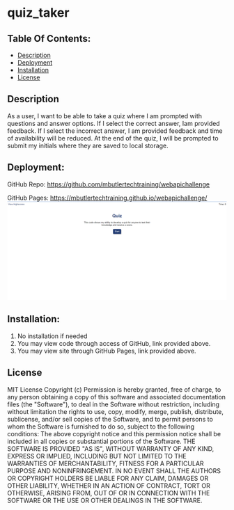 # quiz_taker  
 
## Table Of Contents:
- [Description](#Description)
- [Deployment](#Deployment)
- [Installation](#Installation)
- [License](#License)

## Description
As a user, I want to be able to take a quiz where I am prompted with questions and answer options.  If I select the correct answer, Iam provided feedback.  If I select the incorrect answer, I am provided feedback and time of availability will be reduced.  At the end of the quiz, I will be prompted to submit my initials where they are saved to local storage.   

## Deployment:
GitHub Repo: https://github.com/mbutlertechtraining/webapichallenge

GitHub Pages: https://mbutlertechtraining.github.io/webapichallenge/
![picture](image.png)

## Installation:
1. No installation if needed
2. You may view code through access of GitHub, link provided above.
3. You may view site through GitHub Pages, link provided above.

## License

MIT License
Copyright (c)
Permission is hereby granted, free of charge, to any person obtaining a copy of this software and associated documentation files (the "Software"), to deal in the Software without restriction, including without limitation the rights to use, copy, modify, merge, publish, distribute, sublicense, and/or sell copies of the Software, and to permit persons to whom the Software is furnished to do so, subject to the following conditions:
The above copyright notice and this permission notice shall be included in all copies or substantial portions of the Software.
THE SOFTWARE IS PROVIDED "AS IS", WITHOUT WARRANTY OF ANY KIND, EXPRESS OR IMPLIED, INCLUDING BUT NOT LIMITED TO THE WARRANTIES OF MERCHANTABILITY, FITNESS FOR A PARTICULAR PURPOSE AND NONINFRINGEMENT. IN NO EVENT SHALL THE AUTHORS OR COPYRIGHT HOLDERS BE LIABLE FOR ANY CLAIM, DAMAGES OR OTHER LIABILITY, WHETHER IN AN ACTION OF CONTRACT, TORT OR OTHERWISE, ARISING FROM, OUT OF OR IN CONNECTION WITH THE SOFTWARE OR THE USE OR OTHER DEALINGS IN THE SOFTWARE. 

